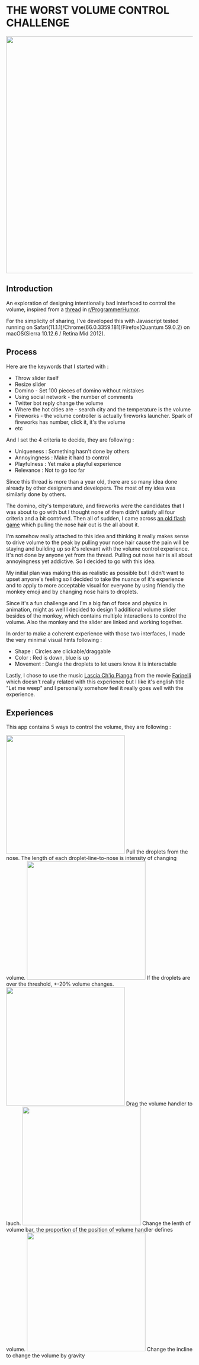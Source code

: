 # THE WORST VOLUME CONTROL CHALLENGE
<img src="https://github.com/avseoul/avseoul.github.io/blob/master/TheWorstVolumeControl/preview.JPG" width="640">

## Introduction
An exploration of designing intentionally bad interfaced to control the volume, inspired from a [thread](https://www.reddit.com/r/ProgrammerHumor/search?q=volume&restrict_sr=on) in [r/ProgrammerHumor](https://www.reddit.com/r/ProgrammerHumor/).

For the simplicity of sharing, I've developed this with Javascript tested running on Safari(11.1.1)/Chrome(66.0.3359.181)/Firefox(Quantum 59.0.2) on macOS(Sierra 10.12.6 / Retina Mid 2012).

## Process
Here are the keywords that I started with : 

* Throw slider itself
* Resize slider
* Domino - Set 100 pieces of domino without mistakes 
* Using social network - the number of comments 
* Twitter bot reply change the volume 
* Where the hot cities are - search city and the temperature is the volume 
* Fireworks - the volume controller is actually fireworks launcher. Spark of fireworks has number, click it, it's the volume
* etc

And I set the 4 criteria to decide, they are following :

* Uniqueness : Something hasn't done by others
* Annoyingness : Make it hard to control 
* Playfulness : Yet make a playful experience  
* Relevance : Not to go too far

Since this thread is more than a year old, there are so many idea done already by other designers and developers. The most of my idea was similarly done by others.   

The domino, city's temperature, and fireworks were the candidates that I was about to go with but I thought none of them didn't satisfy all four criteria and a bit contrived. Then all of sudden, I came across [an old flash game](http://gamemonster.tistory.com/114) which pulling the nose hair out is the all about it.   

I'm somehow really attached to this idea and thinking it really makes sense to drive volume to the peak by pulling your nose hair cause the pain will be staying and building up so it's relevant with the volume control experience. It's not done by anyone yet from the thread. Pulling out nose hair is all about annoyingness yet addictive. So I decided to go with this idea.   

My initial plan was making this as realistic as possible but I didn't want to upset anyone's feeling so I decided to take the nuance of it's experience and to apply to more acceptable visual for everyone by using friendly the monkey emoji and by changing nose hairs to droplets.

Since it's a fun challenge and I'm a big fan of force and physics in animation, might as well I decided to design 1 additional volume slider besides of the monkey, which contains multiple interactions to control the volume. Also the monkey and the slider are linked and working together.

In order to make a coherent experience with those two interfaces, I made the very minimal visual hints following : 

* Shape : Circles are clickable/draggable
* Color : Red is down, blue is up
* Movement : Dangle the droplets to let users know it is interactable 

Lastly, I chose to use the music [Lascia Ch'io Pianga](https://www.youtube.com/watch?v=WuSiuMuBLhM) from the movie [Farinelli](https://www.imdb.com/title/tt0109771/) which doesn't really related with this experience but I like it's english title "Let me weep" and I personally somehow feel it really goes well with the experience. 

## Experiences  
This app contains 5 ways to control the volume, they are following : 

<img src="https://github.com/avseoul/avseoul.github.io/blob/master/TheWorstVolumeControl/preview0.gif" width="320">
Pull the droplets from the nose. The length of each droplet-line-to-nose is intensity of changing volume. 

<img src="https://github.com/avseoul/avseoul.github.io/blob/master/TheWorstVolumeControl/preview1.gif" width="320">
If the droplets are over the threshold, +-20% volume changes.  

<img src="https://github.com/avseoul/avseoul.github.io/blob/master/TheWorstVolumeControl/preview2.gif" width="320">
Drag the volume handler to lauch. 

<img src="https://github.com/avseoul/avseoul.github.io/blob/master/TheWorstVolumeControl/preview3.gif" width="320">
Change the lenth of volume bar, the proportion of the position of volume handler defines volume.

<img src="https://github.com/avseoul/avseoul.github.io/blob/master/TheWorstVolumeControl/preview4.gif" width="320">
Change the incline to change the volume by gravity

